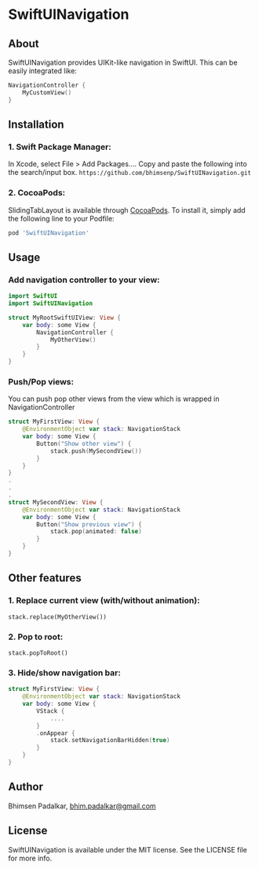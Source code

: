 # SwiftUINavigation

## About

SwiftUINavigation provides UIKit-like navigation in SwiftUI. This can be easily integrated like:
```swift
NavigationController {
    MyCustomView()
}
```

## Installation
### 1. Swift Package Manager:
In Xcode, select File > Add Packages....
Copy and paste the following into the search/input box.
`https://github.com/bhimsenp/SwiftUINavigation.git`

### 2. CocoaPods: 
SlidingTabLayout is available through [CocoaPods](https://cocoapods.org). To install
it, simply add the following line to your Podfile:

```ruby
pod 'SwiftUINavigation'
```

## Usage

### Add navigation controller to your view:

```swift
import SwiftUI
import SwiftUINavigation

struct MyRootSwiftUIView: View {
    var body: some View {
        NavigationController {
            MyOtherView()
        }
    }
}

```

### Push/Pop views:

You can push pop other views from the view which is wrapped in NavigationController

```swift
struct MyFirstView: View {
    @EnvironmentObject var stack: NavigationStack
    var body: some View {
        Button("Show other view") {
            stack.push(MySecondView())
        }
    }
}
.
.
.
struct MySecondView: View {
    @EnvironmentObject var stack: NavigationStack
    var body: some View {
        Button("Show previous view") {
            stack.pop(animated: false)
        }
    }
}
```

## Other features
### 1. Replace current view (with/without animation):
```
stack.replace(MyOtherView())
```

### 2. Pop to root:
```
stack.popToRoot()
```

### 3. Hide/show navigation bar:
```swift
struct MyFirstView: View {
    @EnvironmentObject var stack: NavigationStack
    var body: some View {
        VStack {
            ....
        }
        .onAppear {
            stack.setNavigationBarHidden(true)
        }
    }
}
```
## Author

Bhimsen Padalkar, bhim.padalkar@gmail.com

## License

SwiftUINavigation is available under the MIT license. See the LICENSE file for more info.
